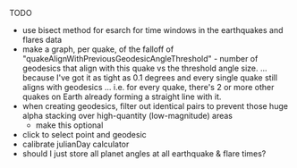 TODO
- use bisect method for esarch for time windows in the earthquakes and flares data
- make a graph, per quake, of the falloff of "quakeAlignWithPreviousGeodesicAngleThreshold" - number of geodesics that align with this quake vs the threshold angle size.
	... because I've got it as tight as 0.1 degrees and every single quake still aligns with geodesics ... i.e. for every quake, there's 2 or more other quakes on Earth already forming a straight line with it.
- when creating geodesics, filter out identical pairs to prevent those huge alpha stacking over high-quantity (low-magnitude) areas
	- make this optional
- click to select point and geodesic
- calibrate julianDay calculator
- should I just store all planet angles at all earthquake & flare times?
